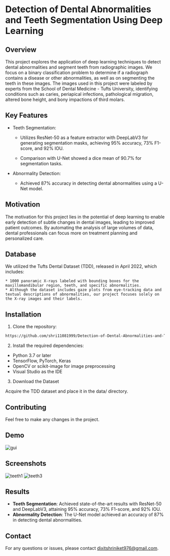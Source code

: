 
# Detection of Dental Abnormalities and Teeth Segmentation Using Deep Learning

## Overview

This project explores the application of deep learning techniques to detect dental abnormalities and segment teeth from radiographic images. We focus on a binary classification problem to determine if a radiograph contains a disease or other abnormalities, as well as on segmenting the teeth in these images. The images used in this project were labeled by experts from the School of Dental Medicine - Tufts University, identifying conditions such as caries, periapical infections, pathological migration, altered bone height, and bony impactions of third molars.
## Key Features

* Teeth Segmentation:

    * Utilizes ResNet-50 as a feature extractor with DeepLabV3 for generating segmentation masks, achieving 95% accuracy, 73% F1-score, and 92% IOU.

    * Comparison with U-Net showed a dice mean of 90.7% for segmentation tasks.

* Abnormality Detection:

    * Achieved 87% accuracy in detecting dental abnormalities using a U-Net model.
## Motivation
The motivation for this project lies in the potential of deep learning to enable early detection of subtle changes in dental images, leading to improved patient outcomes. By automating the analysis of large volumes of data, dental professionals can focus more on treatment planning and personalized care.
## Database
We utilized the Tufts Dental Dataset (TDD), released in April 2022, which includes:

    * 1000 panoramic X-rays labeled with bounding boxes for the maxillomandibular region, teeth, and specific abnormalities.
    * Although the dataset includes gaze plots from eye-tracking data and textual descriptions of abnormalities, our project focuses solely on the X-ray images and their labels.
## Installation

1. Clone the repository:

```bash
https://github.com/shri11081999/Detection-of-Dental-Abnormalities-and-Teeth-segmentaion.git
```
2. Install the required dependencies:

* Python 3.7 or later
* TensorFlow, PyTorch, Keras
* OpenCV or scikit-image for image preprocessing
* Visual Studio as the IDE


3. Download the Dataset

Acquire the TDD dataset and place it in the data/ directory.


## Contributing

Feel free to make any changes in the project.
## Demo

![gui](https://github.com/user-attachments/assets/a66109bf-e14d-4109-a005-0b04cc890c17)


## Screenshots
![teeth1](https://github.com/user-attachments/assets/e11578b3-b9be-4467-b42a-860fe4dbcd31)
![teeth3](https://github.com/user-attachments/assets/3fde82c2-8456-4c97-8259-4efb076fe10f)
 
## Results

* **Teeth Segmentation**: Achieved state-of-the-art results with ResNet-50 and DeepLabV3, attaining 95% accuracy, 73% F1-score, and 92% IOU.
* **Abnormality Detection**: The U-Net model achieved an accuracy of 87% in detecting dental abnormalities.

## Contact

For any questions or issues, please contact dixitshriniket976@gmail.com.

